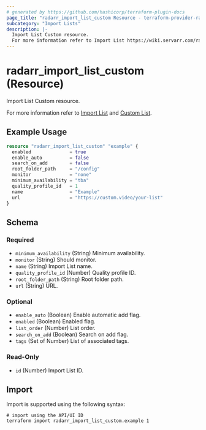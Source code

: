 ```yaml
---
# generated by https://github.com/hashicorp/terraform-plugin-docs
page_title: "radarr_import_list_custom Resource - terraform-provider-radarr"
subcategory: "Import Lists"
description: |-
  Import List Custom resource.
  For more information refer to Import List https://wiki.servarr.com/radarr/settings#import-lists and Custom List https://wiki.servarr.com/radarr/supported#radarrlistimport.
---
```


# radarr_import_list_custom (Resource)

<!-- subcategory:Import Lists -->Import List Custom resource.
For more information refer to [Import List](https://wiki.servarr.com/radarr/settings#import-lists) and [Custom List](https://wiki.servarr.com/radarr/supported#radarrlistimport).

## Example Usage

```terraform
resource "radarr_import_list_custom" "example" {
  enabled              = true
  enable_auto          = false
  search_on_add        = false
  root_folder_path     = "/config"
  monitor              = "none"
  minimum_availability = "tba"
  quality_profile_id   = 1
  name                 = "Example"
  url                  = "https://custom.video/your-list"
}
```

<!-- schema generated by tfplugindocs -->
## Schema

### Required

- `minimum_availability` (String) Minimum availability.
- `monitor` (String) Should monitor.
- `name` (String) Import List name.
- `quality_profile_id` (Number) Quality profile ID.
- `root_folder_path` (String) Root folder path.
- `url` (String) URL.

### Optional

- `enable_auto` (Boolean) Enable automatic add flag.
- `enabled` (Boolean) Enabled flag.
- `list_order` (Number) List order.
- `search_on_add` (Boolean) Search on add flag.
- `tags` (Set of Number) List of associated tags.

### Read-Only

- `id` (Number) Import List ID.

## Import

Import is supported using the following syntax:

```shell
# import using the API/UI ID
terraform import radarr_import_list_custom.example 1
```
